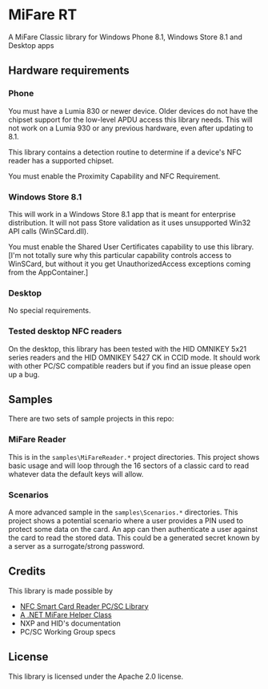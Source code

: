 # MiFare RT
A MiFare Classic library for Windows Phone 8.1, Windows Store 8.1 and Desktop apps

## Hardware requirements

### Phone
You must have a Lumia 830 or newer device. Older devices do not have the chipset support for the low-level APDU access this library needs. This will not work on a Lumia 930 or any previous hardware, even after updating to 8.1.

This library contains a detection routine to determine if a device's NFC reader has a supported chipset.

You must enable the Proximity Capability and NFC Requirement.

### Windows Store 8.1
This will work in a Windows Store 8.1 app that is meant for enterprise distribution. It will not pass Store validation as it uses unsupported Win32 API calls (WinSCard.dll).

You must enable the Shared User Certificates capability to use this library. [I'm not totally sure why this particular capability controls access to WinSCard, but without it you get UnauthorizedAccess exceptions coming from the AppContainer.]

### Desktop
No special requirements.

### Tested desktop NFC readers
On the desktop, this library has been tested with the HID OMNIKEY 5x21 series readers and the HID OMNIKEY 5427 CK in CCID mode. It should work with other PC/SC compatible readers but if you find an issue please open up a bug.

## Samples
There are two sets of sample projects in this repo:

### MiFare Reader
This is in the `samples\MiFareReader.*` project directories. This project shows basic usage and will loop through the 16 sectors of a classic card to read whatever data the default keys will allow.

### Scenarios
A more advanced sample in the `samples\Scenarios.*` directories. This project shows a potential scenario where a user provides a PIN used to protect some data on the card. An app can then authenticate a user against the card to read the stored data. This could be a generated secret known by a server as a surrogate/strong password.

## Credits
This library is made possible by 
- [NFC Smart Card Reader PC/SC Library](http://nfcsmartcardreader.codeplex.com/)
- [A .NET MiFare Helper Class](http://www.codeproject.com/Articles/144063/A-NET-MiFare-Helper-Class)
- NXP and HID's documentation
- PC/SC Working Group specs

## License
This library is licensed under the Apache 2.0 license.